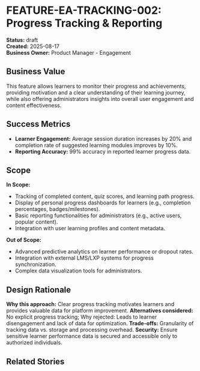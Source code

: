# FEATURE-EA-TRACKING-002: Progress Tracking & Reporting

**Status:** draft  
**Created:** 2025-08-17  
**Business Owner:** Product Manager - Engagement  

## Business Value
This feature allows learners to monitor their progress and achievements, providing motivation and a clear understanding of their learning journey, while also offering administrators insights into overall user engagement and content effectiveness.

## Success Metrics
- **Learner Engagement:** Average session duration increases by 20% and completion rate of suggested learning modules improves by 10%.
- **Reporting Accuracy:** 99% accuracy in reported learner progress data.

## Scope
**In Scope:**
- Tracking of completed content, quiz scores, and learning path progress.
- Display of personal progress dashboards for learners (e.g., completion percentages, badges/milestones).
- Basic reporting functionalities for administrators (e.g., active users, popular content).
- Integration with user learning profiles and content metadata.

**Out of Scope:**
- Advanced predictive analytics on learner performance or dropout rates.
- Integration with external LMS/LXP systems for progress synchronization.
- Complex data visualization tools for administrators.

## Design Rationale
**Why this approach:** Clear progress tracking motivates learners and provides valuable data for platform improvement.
**Alternatives considered:** No explicit progress tracking; Why rejected: Leads to learner disengagement and lack of data for optimization.
**Trade-offs:** Granularity of tracking data vs. storage and processing overhead.
**Security:** Ensure sensitive learner performance data is secured and accessible only to authorized individuals.

## Related Stories
<!-- Links added as created -->
